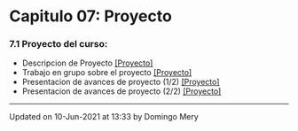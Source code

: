 
# Capitulo 07: Proyecto
### 7.1 Proyecto del curso:
* Descripcion de Proyecto [[Proyecto]](https://github.com/domingomery/patrones/tree/master/proyecto)
* Trabajo en grupo sobre el proyecto [[Proyecto]](https://github.com/domingomery/patrones/tree/master/proyecto)
* Presentacion de avances de proyecto (1/2) [[Proyecto]](https://github.com/domingomery/patrones/tree/master/proyecto/PresentacionesAvance)
* Presentacion de avances de proyecto (2/2) [[Proyecto]](https://github.com/domingomery/patrones/tree/master/proyecto/PresentacionesAvance)
---


Updated on 10-Jun-2021 at 13:33 by Domingo Mery
